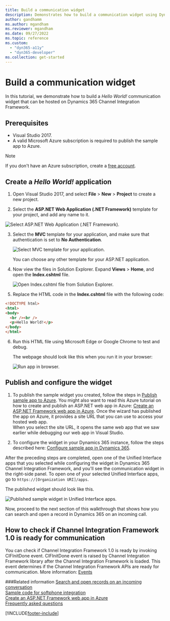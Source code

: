 ```yaml
---
title: Build a communication widget
description: Demonstrates how to build a communication widget using Dynamics 365 Channel Integration Framework 1.0.
author: gandhamm
ms.author: mgandham
ms.reviewer: mgandham
ms.date: 09/27/2022
ms.topic: reference
ms.custom: 
  - "dyn365-a11y"
  - "dyn365-developer"
ms.collection: get-started
---
```

# Build a communication widget

In this tutorial, we demonstrate how to build a  *Hello World!* communication widget that can be hosted on Dynamics 365 Channel Integration Framework.

## Prerequisites

- Visual Studio 2017.
- A valid Microsoft Azure subscription is required to publish the sample app to Azure.

> [!NOTE]
> If you don't have an Azure subscription, create a [free account](https://azure.microsoft.com/free/).
 
## Create a *Hello World!* application

1. Open Visual Studio 2017, and select **File** > **New** > **Project** to create a new project.

2. Select the **ASP.NET Web Application (.NET Framework)** template for your project, and add any name to it.<br />

  ![Select ASP.NET Web Application (.NET Framework).](../../media/cif-helloworld-new-project.PNG "Select ASP.NET Web Application (.NET Framework)")<br />

3. Select the **MVC** template for your application, and make sure that authentication is set to **No Authentication**.<br />

    ![Select MVC template for your application.](../../media/cif-helloworld-select-mvc.PNG "Select MVC template for your application")<br />

    You can choose any other template for your ASP.NET application.

4. Now view the files in Solution Explorer. Expand **Views** > **Home**, and open the **Index.cshtml** file.<br />

    ![Open Index.cshtml file from Solution Explorer.](../../media/cif-helloworld-solution-explorer.PNG "Open Index.cshtml file from Solution Explorer")<br />

5. Replace the HTML code in the **Index.cshtml** file with the following code:

  ```HTML
 <!DOCTYPE html>
 <html>
 <body>
    <br /><br />
    <p>Hello World!</p>
</body>
</html>
```
6. Run this HTML file using Microsoft Edge or Google Chrome to test and debug.

    The webpage should look like this when you run it in your browser:

    ![Run app in browser.](../../media/cif-helloworld-run-browser.PNG "Run app in browser")<br />

<a name="BKMK_publish"></a>

## Publish and configure the widget 

1. To publish the sample widget you created, follow the steps in [Publish sample app to Azure](sample-softphone-integration.md#bkmk_PublishToAzure). You might also want to read this Azure tutorial on how to create and publish an ASP.NET web app in Azure: [Create an ASP.NET Framework web app in Azure](/azure/app-service/app-service-web-get-started-dotnet-framework).
    Once the wizard has published the app on Azure, it provides a site URL that you can use to access your hosted web app.<br />
    When you select the site URL, it opens the same web app that we saw earlier while debugging our web app in Visual Studio.

2. To configure the widget in your Dynamics 365 instance, follow the steps described here: [Configure sample app in Dynamics 365](sample-softphone-integration.md#bkmk_Configure).

  After the preceding steps are completed, open one of the Unified Interface apps that you selected while configuring the widget in Dynamics 365 Channel Integration Framework, and you'll see the communication widget in the right-side panel. To open one of your selected Unified Interface apps, go to `https://[Organization URI]/apps`.

  The published widget should look like this.<br />

  ![Published sample widget in Unified Interface apps.](../../media/cif-helloworld-configure-app.PNG "Published sample widget in Unified Interface apps")<br />

Now, proceed to the next section of this walkthrough that shows how you can search and open a record in Dynamics 365  on an incoming call.<br />

## How to check if Channel Integration Framework 1.0 is ready for communication

You can check if Channel Integration Framework 1.0 is ready by invoking CIFInitDone event. CIFInitDone event is raised by Channel Integration Framework library after the Channel Integration Framework is loaded. This event determines if the Channel Integration Framework APIs are ready for communication. More information: [Events](../develop/reference/client-side-events.md#events)


###Related information
[Search and open records on an incoming conversation](search-open-records-incoming-conversations.md)  
[Sample code for softphone integration](sample-softphone-integration.md)  
[Create an ASP.NET Framework web app in Azure](/azure/app-service/app-service-web-get-started-dotnet-framework)  
[Frequently asked questions](../../faq-channel-integration-framework.md)  

[!INCLUDE[footer-include](../../../includes/footer-banner.md)]
